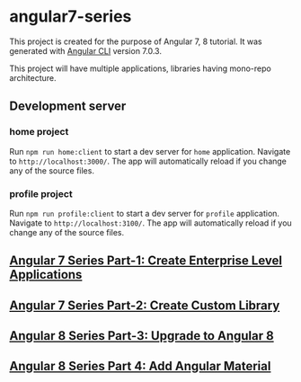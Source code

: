 # angular7-series

This project is created for the purpose of Angular 7, 8 tutorial. It was generated with [Angular CLI](https://github.com/angular/angular-cli) version 7.0.3.

This project will have multiple applications, libraries having mono-repo architecture.

## Development server

### home project

Run `npm run home:client` to start a dev server for `home` application. Navigate to `http://localhost:3000/`. The app will automatically reload if you change any of the source files.

### profile project

Run `npm run profile:client` to start a dev server for `profile` application. Navigate to `http://localhost:3100/`. The app will automatically reload if you change any of the source files.

## [Angular 7 Series Part-1: Create Enterprise Level Applications](https://medium.com/better-programming/angular-7-series-part-1-create-enterprise-level-application-36c84786fa27)

## [Angular 7 Series Part-2: Create Custom Library](https://medium.com/better-programming/angular-7-series-part-2-create-custom-library-8d7a0494b2cc)

## [Angular 8 Series Part-3: Upgrade to Angular 8](https://medium.com/better-programming/angular-8-series-part-3-upgrade-to-angular-8-c08745131cb6)

## [Angular 8 Series Part 4: Add Angular Material](https://medium.com/better-programming/angular-8-series-part-4-add-angular-material-6501e91041d8)
